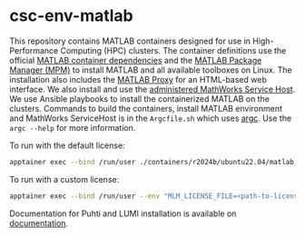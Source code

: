 # csc-env-matlab

This repository contains MATLAB containers designed for use in High-Performance Computing (HPC) clusters.
The container definitions use the official [MATLAB container dependencies](https://github.com/mathworks-ref-arch/container-images) and the [MATLAB Package Manager (MPM)](https://github.com/mathworks-ref-arch/matlab-dockerfile) to install MATLAB and all available toolboxes on Linux.
The installation also includes the [MATLAB Proxy](https://github.com/mathworks/matlab-proxy) for an HTML-based web interface.
We also install and use the [administered MathWorks Service Host](https://github.com/mathworks-ref-arch/administer-mathworks-service-host/).
We use Ansible playbooks to install the containerized MATLAB on the clusters.
Commands to build the containers, install MATLAB environment and MathWorks ServiceHost is in the `Argcfile.sh` which uses [argc](https://github.com/sigoden/argc).
Use the `argc --help` for more information.

To run with the default license:

```bash
apptainer exec --bind /run/user ./containers/r2024b/ubuntu22.04/matlab.sif matlab
```

To run with a custom license:

```bash
apptainer exec --bind /run/user --env "MLM_LICENSE_FILE=<path-to-license>" ./containers/r2024b/ubuntu22.04/matlab.sif matlab
```

Documentation for Puhti and LUMI installation is available on [documentation](https://docs.csc.fi/apps/matlab/).
